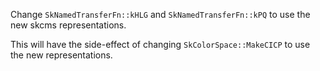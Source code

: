 Change `SkNamedTransferFn::kHLG` and `SkNamedTransferFn::kPQ` to use the
new skcms representations.

This will have the side-effect of changing `SkColorSpace::MakeCICP` to
use the new representations.
